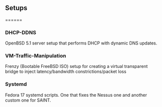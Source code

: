 ## Setups
======

### DHCP-DDNS
OpenBSD 5.1 server setup that performs DHCP with dynamic DNS updates.

### VM-Traffic-Manipulation
Frenzy (Bootable FreeBSD ISO) setup for creating a virtual transparent bridge to
inject latency/bandwidth constrictions/packet loss

### Systemd
Fedora 17 systemd scripts. One that fixes the Nessus one and another custom one
for SAINT.
